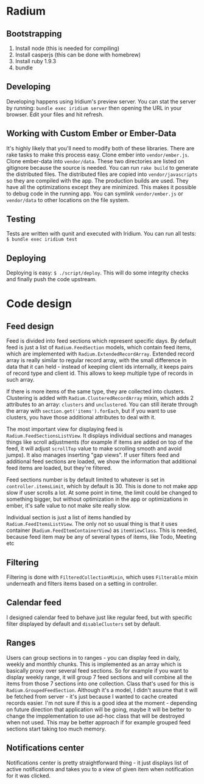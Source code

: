 # Radium

## Bootstrapping

1. Install node (this is needed for compiling)
2. Install casperjs (this can be done with homebrew)
3. Install ruby 1.9.3
4. bundle

## Developing

Developing happens using Iridium's preview server. You can stat the
server by running: `bundle exec iridium server` then opening the URL
in your browser. Edit your files and hit refresh.

## Working with Custom Ember or Ember-Data

It's highly likely that you'll need to modify both of these libraries.
There are rake tasks to make this process easy. Clone ember into
`vendor/ember.js`. Clone ember-data into `vendor/data`. These two
directories are listed on gitignore because the source is needed. You
can run `rake build` to generate the distributed files. The
distributed files are copied into `vendor/javascripts` so they are
compiled with the app. The production builds are used. They have all
the optimizations except they are minimized. This makes it possible to
debug code in the running app. You can symlink `vendor/ember.js` or
`vendor/data` to other locations on the file system.

## Testing

Tests are written with qunit and executed with Iridium. You can run
all tests: `$ bundle exec iridium test`

## Deploying

Deploying is easy: `$ ./script/deploy`. This will do some integrity
checks and finally push the code upstream.

# Code design

## Feed design

Feed is divided into feed sections which represent specific days. By default
feed is just a list of `Radium.FeedSection` models, which contain feed items,
which are implemented with `Radium.ExtendedRecordArray`. Extended record array
is really similar to regular record array, with the small difference in data that
it can held - instead of keeping client ids internally, it keeps pairs of
record type and client id. This allows to keep multiple type of records in such
array.

If there is more items of the same type, they are collected into clusters. Clustering
is added with `Radium.ClusteredRecordArray` mixin, which adds 2 attributes
to an array: `clusters` and `unclustered`. You can still iterate through the array
with `section.get('items').forEach`, but if you want to use clusters, you have
those additional attributes to deal with it.

The most important view for displaying feed is `Radium.FeedSectionsListView`. It
displays individual sections and manages things like scroll adjustments (for example
if items are added on top of the feed, it will adjust `scrollTop` value to make
scrolling smooth and avoid jumps). It also manages inserting "gap views". If user
filters feed and additional feed sections are loaded, we show the information that
additional feed items are loaded, but they're filtered.

Feed sections number is by default limited to whatever is set in `controller.itemsLimit`,
which by default is 30. This is done to not make app slow if user scrolls a lot. At
some point in time, the limit could be changed to something bigger, but without
optimization in the app or optimizations in ember, it's safe value to not make
site really slow.

Individual section is just a list of items handled by `Radium.FeedItemsListView`. The
only not so usual thing is that it uses container (`Radium.FeedItemContainerView`) as
`itemViewClass`. This is needed, because feed item may be any of several types of items,
like Todo, Meeting etc

## Filtering

Filtering is done with `FilteredCollectionMixin`, which uses `Filterable` mixin underneath
and filters items based on a setting in controller.

## Calendar feed

I designed calendar feed to behave just like regular feed, but with specific filter
displayed by default and `disableClusters` set by default.

## Ranges

Users can group sections in to ranges - you can display feed in daily, weekly and
monthly chunks. This is implemented as an array which is basically proxy over several
feed sections. So for example if you want to display weekly range, it will group
7 feed sections and will combine all the items from those 7 sections into one
collection. Class that's used for this is `Radium.GroupedFeedSection`. Although it's
a model, I didn't assume that it will be fetched from server - it's just because
I wanted to cache created records easier. I'm not sure if this is a good idea at the
moment - depending on future direction that application will be going, maybe
it will be better to change the impplementation to use ad-hoc class that will be
destroyed when not used. This may be better approach if for example grouped feed
sections start taking too much memory.

## Notifications center

Notifications center is pretty straightforward thing - it just displays list of
active notifications and takes you to a view of given item when notification for it
was clicked.
